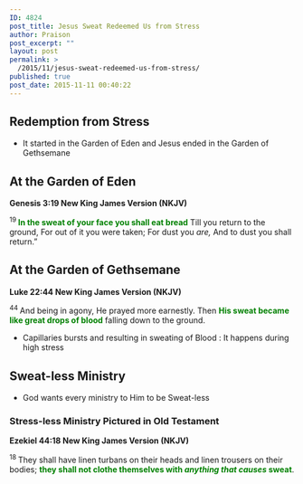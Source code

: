 ```yaml
---
ID: 4824
post_title: Jesus Sweat Redeemed Us from Stress
author: Praison
post_excerpt: ""
layout: post
permalink: >
  /2015/11/jesus-sweat-redeemed-us-from-stress/
published: true
post_date: 2015-11-11 00:40:22
---
```

<h2><strong>Redemption from Stress</strong></h2>
<ul>
	<li>It started in the Garden of Eden and Jesus ended in the Garden of Gethsemane</li>
</ul>
<h2><strong>At the Garden of Eden</strong></h2>
<strong><span class="passage-display-bcv">Genesis 3:19
</span><span class="passage-display-version">New King James Version (NKJV)</span></strong>
<div class="poetry">
<p class="line"><span id="en-NKJV-75" class="text Gen-3-19"><sup class="versenum">19 </sup><span style="color: #008000;"><strong>In the sweat of your face you shall eat bread</strong></span></span>
<span class="text Gen-3-19">Till you return to the ground,</span>
<span class="text Gen-3-19">For out of it you were taken;</span>
<span class="text Gen-3-19">For dust you <i>are,</i></span>
<span class="text Gen-3-19">And to dust you shall return.”</span></p>

<h2 class="line"><strong>At the Garden of Gethsemane</strong></h2>
</div>
<strong><span class="passage-display-bcv">Luke 22:44
</span><span class="passage-display-version">New King James Version (NKJV)</span></strong>

<span id="en-NKJV-25909" class="text Luke-22-44"><sup class="versenum">44 </sup>And being in agony, He prayed more earnestly. Then <span style="color: #008000;"><strong>His sweat became like great drops of blood</strong> </span>falling down to the ground.</span>
<ul>
	<li>Capillaries bursts and resulting in sweating of Blood : It happens during high stress</li>
</ul>
<h2><strong>Sweat-less Ministry
</strong></h2>
<ul>
	<li>God wants every ministry to Him to be Sweat-less</li>
</ul>
<h3><strong>Stress-less Ministry Pictured in Old Testament</strong></h3>
<strong><span class="passage-display-bcv">Ezekiel 44:18
</span><span class="passage-display-version">New King James Version (NKJV)</span></strong>

<span id="en-NKJV-21618" class="text Ezek-44-18"><sup class="versenum">18 </sup>They shall have linen turbans on their heads and linen trousers on their bodies; <span style="color: #008000;"><strong>they shall not clothe themselves with <i>anything that causes</i> sweat</strong></span>.</span>
